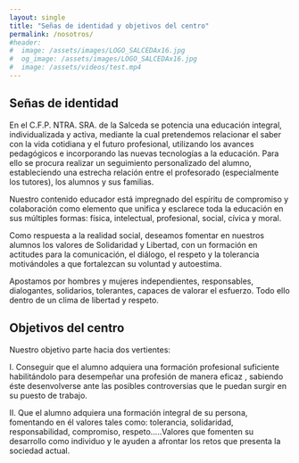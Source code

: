 ```yaml
---
layout: single
title: "Señas de identidad y objetivos del centro"
permalink: /nosotros/
#header:
#  image: /assets/images/LOGO_SALCEDAx16.jpg
#  og_image: /assets/images/LOGO_SALCEDAx16.jpg
#  image: /assets/videos/test.mp4
---
```

## Señas de identidad
En el C.F.P. NTRA. SRA. de la Salceda  se potencia una educación integral, individualizada y activa, mediante la cual pretendemos relacionar el saber con la vida cotidiana y el futuro profesional, utilizando los avances pedagógicos e incorporando las nuevas tecnologías a la educación. Para ello se procura realizar un seguimiento personalizado del alumno, estableciendo una estrecha relación entre el profesorado (especialmente los tutores), los alumnos y sus familias.

Nuestro contenido educador está impregnado del espíritu de compromiso y colaboración como elemento que unifica y esclarece toda la educación en sus múltiples formas: física, intelectual, profesional, social, cívica y moral.

Como respuesta a la realidad social, deseamos fomentar en nuestros alumnos los valores de Solidaridad y Libertad, con un formación en actitudes para la comunicación, el diálogo,  el respeto y la tolerancia motivándoles a que fortalezcan su voluntad y autoestima.

Apostamos por hombres y mujeres independientes, responsables, dialogantes, solidarios, tolerantes, capaces de valorar el esfuerzo. Todo ello dentro de un clima de libertad y respeto.

## Objetivos del centro

Nuestro objetivo parte hacia dos vertientes:

I.      Conseguir que el alumno adquiera una formación profesional suficiente habilitándolo para desempeñar una profesión de manera eficaz , sabiendo éste desenvolverse ante las posibles controversias que le puedan surgir en su puesto de trabajo.

II.      Que  el alumno  adquiera una formación integral de su persona,  fomentando en él valores tales como: tolerancia, solidaridad, responsabilidad, compromiso, respeto.....Valores que fomenten  su desarrollo como individuo y le ayuden a afrontar los retos que presenta la sociedad actual.

